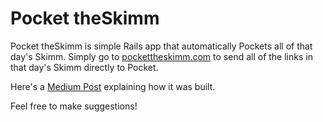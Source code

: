 Pocket theSkimm
===========

Pocket theSkimm is simple Rails app that automatically Pockets all of that day's Skimm. Simply go to [pockettheskimm.com](pockettheskimm.com) to send all of the links in that day's Skimm directly to Pocket.

Here's a [Medium Post](https://medium.com/@alicht/introducing-pocket-theskimm-476f8f852d0f#.lu0tl2ixg) explaining how it was built. 


Feel free to make suggestions!

